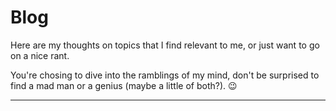 # Blog

Here are my thoughts on topics that I find relevant to me, or just want to go
on a nice rant.

You're chosing to dive into the ramblings of my mind, don't be surprised to
find a mad man or a genius (maybe a little of both?). :wink:

---
